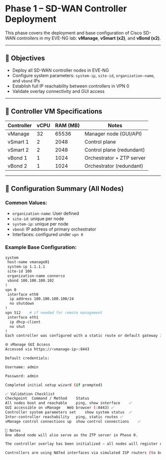 # Phase 1 – SD-WAN Controller Deployment

This phase covers the deployment and base configuration of Cisco SD-WAN controllers in my EVE-NG lab: **vManage**, **vSmart (x2)**, and **vBond (x2)**.

---

## 🎯 Objectives

- Deploy all SD-WAN controller nodes in EVE-NG
- Configure system parameters: `system-ip`, `site-id`, `organization-name`, and `vbond` IPs
- Establish full IP reachability between controllers in VPN 0
- Validate overlay connectivity and GUI access

---

## 🧱 Controller VM Specifications

| Controller | vCPU | RAM (MB) | Notes |
|------------|------|----------|-------|
| vManage    | 32   | 65536    | Manager node (GUI/API)
| vSmart 1   | 2    | 2048     | Control plane
| vSmart 2   | 2    | 2048     | Control plane (redundant)
| vBond 1    | 1    | 1024     | Orchestrator + ZTP server
| vBond 2    | 1    | 1024     | Orchestrator (redundant)

---

## 🔧 Configuration Summary (All Nodes)

### Common Values:
- `organization-name`: User defined
- `site-id`: unique per node
- `system-ip`: unique per node
- `vbond`: IP address of primary orchestrator
- Interfaces: configured under `vpn 0`

### Example Base Configuration:
```bash
system
 host-name vmanage01
 system-ip 1.1.1.1
 site-id 100
 organization-name connerco
 vbond 100.100.100.102
!
vpn 0
 interface eth0
  ip address 100.100.100.100/24
  no shutdown
!
vpn 512    # if needed for remote management
 interface eth1
  ip dhcp-client
  no shut
!
Each controller was configured with a static route or default gateway in VPN 0 to ensure full reachability between all nodes.

🌐 vManage GUI Access
Accessed via https://<vmanage-ip>:8443

Default credentials:

Username: admin

Password: admin

Completed initial setup wizard (if prompted)

✅ Validation Checklist
Checkpoint	Command / Method	Status
All nodes boot and reachable	ping, show interface	✅
GUI accessible on vManage	Web browser (:8443)	✅
Controller system parameters set	show system status	✅
Inter-controller reachability	ping, static routes	✅
vManage control connections up	show control connections	✅

📌 Notes
One vBond node will also serve as the ZTP server in Phase 0.

The controller overlay has been initialized — all nodes will register edge devices in Phase 3.

Controllers are using NATed interfaces via simulated ISP routers (to be configured in Phase 2).
